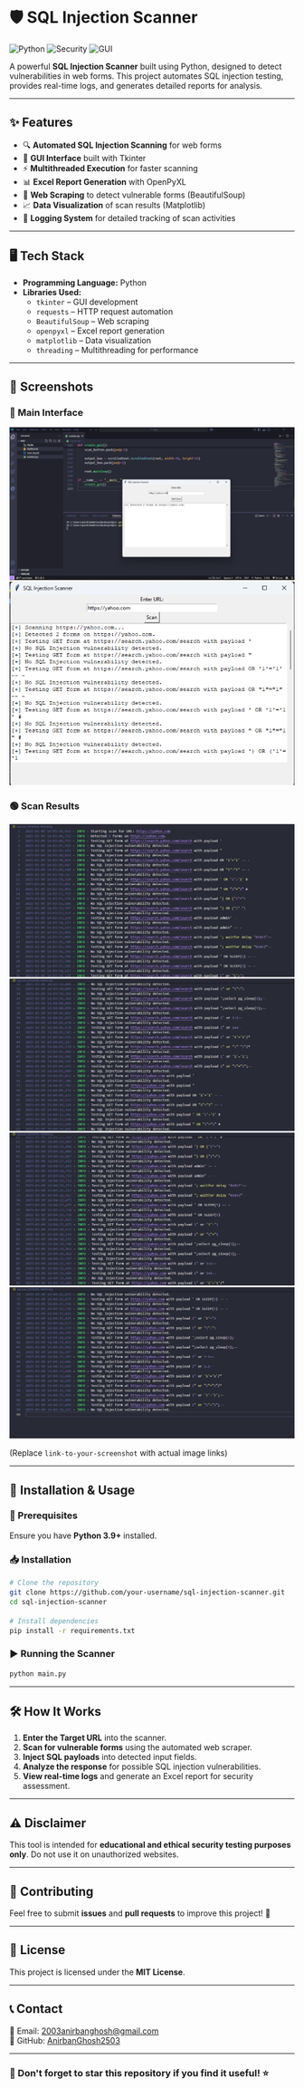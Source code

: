 # 🛡️ SQL Injection Scanner

![Python](https://img.shields.io/badge/Python-3.9%2B-blue) ![Security](https://img.shields.io/badge/Security-SQL%20Injection-red) ![GUI](https://img.shields.io/badge/GUI-Tkinter-green)  

A powerful **SQL Injection Scanner** built using Python, designed to detect vulnerabilities in web forms. This project automates SQL injection testing, provides real-time logs, and generates detailed reports for analysis.

---

## ✨ Features
- 🔍 **Automated SQL Injection Scanning** for web forms
- 🎨 **GUI Interface** built with Tkinter
- ⚡ **Multithreaded Execution** for faster scanning
- 📊 **Excel Report Generation** with OpenPyXL
- 📡 **Web Scraping** to detect vulnerable forms (BeautifulSoup)
- 📈 **Data Visualization** of scan results (Matplotlib)
- 📜 **Logging System** for detailed tracking of scan activities

---

## 🖥️ Tech Stack
- **Programming Language:** Python
- **Libraries Used:**
  - `tkinter` – GUI development
  - `requests` – HTTP request automation
  - `BeautifulSoup` – Web scraping
  - `openpyxl` – Excel report generation
  - `matplotlib` – Data visualization
  - `threading` – Multithreading for performance

---

## 📸 Screenshots
### 🔵 Main Interface
![GUI Screenshot](Snapshots/UI.png)
![Scanning Screenshot](Snapshots/Scanning.png)

### 🟢 Scan Results
![Scan Results Screenshot](Snapshots/Log1.png)
![Scan Results Screenshot](Snapshots/Log2.png)
![Scan Results Screenshot](Snapshots/Log3.png)
![Scan Results Screenshot](Snapshots/Log4.png)

(Replace `link-to-your-screenshot` with actual image links)

---

## 🚀 Installation & Usage
### 🔧 Prerequisites
Ensure you have **Python 3.9+** installed.

### 📥 Installation
```sh
# Clone the repository
git clone https://github.com/your-username/sql-injection-scanner.git
cd sql-injection-scanner

# Install dependencies
pip install -r requirements.txt
```

### ▶️ Running the Scanner
```sh
python main.py
```

---

## 🛠️ How It Works
1. **Enter the Target URL** into the scanner.
2. **Scan for vulnerable forms** using the automated web scraper.
3. **Inject SQL payloads** into detected input fields.
4. **Analyze the response** for possible SQL injection vulnerabilities.
5. **View real-time logs** and generate an Excel report for security assessment.

---

## ⚠️ Disclaimer
This tool is intended for **educational and ethical security testing purposes only**. Do not use it on unauthorized websites.

---

## 🤝 Contributing
Feel free to submit **issues** and **pull requests** to improve this project! 🚀

---

## 📜 License
This project is licensed under the **MIT License**.

---

## 📞 Contact
📧 Email: [2003anirbanghosh@gmail.com](mailto:2003anirbanghosh@gmail.com)  
🐙 GitHub: [AnirbanGhosh2503](https://github.com/AnirbanGhosh2503)  

---

### 🌟 Don't forget to **star** this repository if you find it useful! ⭐

